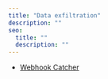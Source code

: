 ```yaml
---
title: "Data exfiltration"
description: ""
seo:
  title: ""
  description: ""
---
```


- [Webhook Catcher](https://webhookcatcher.com/)
